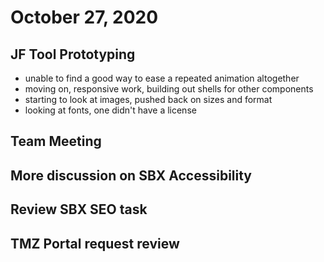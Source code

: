 # October 27, 2020

## JF Tool Prototyping
- unable to find a good way to ease a repeated animation altogether
- moving on, responsive work, building out shells for other components
- starting to look at images, pushed back on sizes and format
- looking at fonts, one didn't have a license

## Team Meeting

## More discussion on SBX Accessibility

## Review SBX SEO task

## TMZ Portal request review